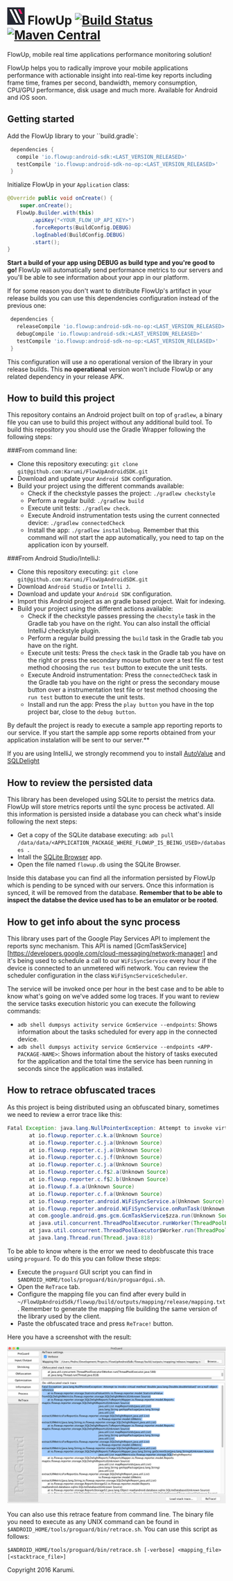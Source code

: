 ![FlowUp Logo][flowuplogo] FlowUp [![Build Status](https://travis-ci.com/Karumi/FlowUpAndroidSDK.svg?token=Kb2RqPaWxFZ8XPxpqvqz&branch=master)](https://travis-ci.com/Karumi/FlowUpAndroidSDK) [![Maven Central](https://maven-badges.herokuapp.com/maven-central/io.flowup/android-sdk/badge.svg)](https://maven-badges.herokuapp.com/maven-central/io.flowup/android-sdk)
==============================

FlowUp, mobile real time applications performance monitoring solution!

FlowUp helps you to radically improve your mobile applications performance with actionable insight into real-time key reports including frame time, frames per second, bandwidth, memory consumption, CPU/GPU performance, disk usage and much more. Available for Android and iOS soon.

Getting started
---------------

Add the FlowUp library to your ``build.gradle`:

```groovy
 dependencies {
   compile 'io.flowup:android-sdk:<LAST_VERSION_RELEASED>'
   testCompile 'io.flowup:android-sdk-no-op:<LAST_VERSION_RELEASED>'
 }
```

Initialize FlowUp in your ``Application`` class:

```java
@Override public void onCreate() {
	super.onCreate();
   FlowUp.Builder.with(this)
        .apiKey("<YOUR_FLOW_UP_API_KEY>")
        .forceReports(BuildConfig.DEBUG)
        .logEnabled(BuildConfig.DEBUG)
        .start();
}
```

**Start a build of your app using DEBUG as build type and you're good to go!** FlowUp will automatically send performance metrics to our servers and you'll be able to see information about your app in our platform.

If for some reason you don't want to distribute FlowUp's artifact in your release builds you can use this dependencies configuration instead of the previous one:

```groovy
 dependencies {
   releaseCompile 'io.flowup:android-sdk-no-op:<LAST_VERSION_RELEASED>'
   debugCompile 'io.flowup:android-sdk:<LAST_VERSION_RELEASED>'
   testCompile 'io.flowup:android-sdk-no-op:<LAST_VERSION_RELEASED>'
 }
```

This configuration will use a no operational version of the library in your release builds. This **no operational** version won't include FlowUp or any related dependency in your release APK.


How to build this project
-------------------------

This repository contains an Android project built on top of ``gradlew``, a binary file you can use to build this project without any additional build tool. To build this repository you should use the Gradle Wrapper following the following steps:

###From command line:

* Clone this repository executing: ``git clone git@github.com:Karumi/FlowUpAndroidSDK.git``
* Download and update your ``Android SDK`` configuration.
* Build your project using the different commands available:
	* Check if the checkstyle passes the project: ``./gradlew checkstyle``
	* Perform a regular build: ``./gradlew build``
	* Execute unit tests: ``./gradlew check``.
	* Execute Android instrumentation tests using the current connected device: ``./gradlew connectedCheck``
	* Install the app: ``./gradlew installDebug``. Remember that this command will not start the app automatically, you need to tap on the application icon by yourself.

###From Android Studio/IntelliJ:

* Clone this repository executing: ``git clone git@github.com:Karumi/FlowUpAndroidSDK.git``
* Download ``Android Studio`` or ``Intelli J``.
* Download and update your ``Android SDK`` configuration.
* Import this Android project as an gradle based project. Wait for indexing.
* Build your project using the different actions available:
	* Check if the checkstyle passes pressing the ``checstyle`` task in the Gradle tab you have on the right. You can also install the official IntelliJ checkstyle plugin.
	* Perform a regular build pressing the ``build`` task in the Gradle tab you have on the right.
	* Execute unit tests: Press the ``check`` task in the Gradle tab you have on the right or press the secondary mouse button over a test file or test method choosing the ``run test`` button to execute the unit tests.
	* Execute Android instrumentation: Press the ``connectedCheck`` task in the Gradle tab you have on the right or press the secondary mouse button over a instrumentation test file or test method choosing the ``run test`` button to execute the unit tests.
	* Install and run the app: Press the ``play button`` you have in the top project bar, close to the ``debug button``.

By default the project is ready to execute a sample app reporting reports to our service. If you start the sample app some reports obtained from your application instalation will be sent to our server.**

If you are using IntelliJ, we strongly recommend you to install [AutoValue](https://plugins.jetbrains.com/plugin/8091) and [SQLDelight](https://plugins.jetbrains.com/plugin/8191)

How to review the persisted data
--------------------------------

This library has been developed using SQLite to persist the metrics data. FlowUp will store metrics reports until the sync process be activated. All this information is persisted inside a database you can check what's inside following the next steps:

* Get a copy of the SQLite database executing: ``adb pull /data/data/<APPLICATION_PACKAGE_WHERE_FLOWUP_IS_BEING_USED>/databases .``
* Intall the [SQLite Browser](http://sqlitebrowser.org/) app.
* Open the file named ``flowup.db`` using the SQLite Browser.

Inside this database you can find all the information persisted by FlowUp which is pending to be synced with our servers. Once this information is synced, it will be removed from the database. **Remember that to be able to inspect the databse the device used has to be an emulator or be rooted**.

How to get info about the sync process
--------------------------------------

This library uses part of the Google Play Services API to implement the reports sync mechanism. This API is named [GcmTaskService][https://developers.google.com/cloud-messaging/network-manager] and it's being used to schedule a call to our ``WiFiSyncService`` every hour if the device is connected to an unmetered wifi network. You can review the scheduler configuration in the class ``WiFiSyncServiceScheduler``.

The service will be invoked once per hour in the best case and to be able to know what's going on we've added some log traces. If you want to review the service tasks execution historic you can execute the following commands:

* ``adb shell dumpsys activity service GcmService --endpoints``: Shows information about the tasks scheduled for every app in the connected device.
* ``adb shell dumpsys activity service GcmService --endpoints <APP-PACKAGE-NAME>``: Shows information about the history of tasks executed for the application and the total time the service has been running in seconds since the application was installed.

How to retrace obfuscated traces
--------------------------------

As this project is being distributed using an obfuscated binary, sometimes we need to review a error trace like this:

```java
Fatal Exception: java.lang.NullPointerException: Attempt to invoke virtual method 'double java.lang.Double.doubleValue()' on a null object reference
       at io.flowup.reporter.c.k.a(Unknown Source)
       at io.flowup.reporter.c.j.a(Unknown Source)
       at io.flowup.reporter.c.j.a(Unknown Source)
       at io.flowup.reporter.c.j.f(Unknown Source)
       at io.flowup.reporter.c.j.a(Unknown Source)
       at io.flowup.reporter.c.f$2.a(Unknown Source)
       at io.flowup.reporter.c.f$2.b(Unknown Source)
       at io.flowup.f.a.a(Unknown Source)
       at io.flowup.reporter.c.f.a(Unknown Source)
       at io.flowup.reporter.android.WiFiSyncService.a(Unknown Source)
       at io.flowup.reporter.android.WiFiSyncService.onRunTask(Unknown Source)
       at com.google.android.gms.gcm.GcmTaskService$zza.run(Unknown Source)
       at java.util.concurrent.ThreadPoolExecutor.runWorker(ThreadPoolExecutor.java:1113)
       at java.util.concurrent.ThreadPoolExecutor$Worker.run(ThreadPoolExecutor.java:588)
       at java.lang.Thread.run(Thread.java:818)
```

To be able to know where is the error we need to deobfuscate this trace using ``proguard``. To do this you can follow these steps:

* Execute the ``proguard`` GUI script you can find in ``$ANDROID_HOME/tools/proguard/bin/proguardgui.sh``.
* Open the ``ReTrace`` tab.
* Configure the mapping file you can find after every build in ``~/FlowUpAndroidSdk/flowup/build/outputs/mapping/release/mapping.txt``. Remember to generate the mapping file building the same version of the library used by the client.
* Paste the obfuscated trace and press ``ReTrace!`` button.

Here you have a screenshot with the result:

![ReTraceScreenshot](./art/retraceScreenshot.png)

You can also use this retrace feature from command line. The binary file you need to execute as any UNIX command can be found in ``$ANDROID_HOME/tools/proguard/bin/retrace.sh``. You can use this script as follows:

```shell
$ANDROID_HOME/tools/proguard/bin/retrace.sh [-verbose] <mapping_file> [<stacktrace_file>]
```

Copyright 2016 Karumi.

[flowuplogo]: ./art/FlowUpLogo.png

